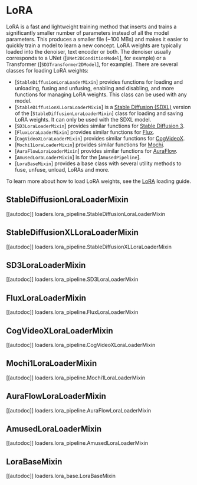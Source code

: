 <!--Copyright 2024 The HuggingFace Team. All rights reserved.

Licensed under the Apache License, Version 2.0 (the "License"); you may not use this file except in compliance with
the License. You may obtain a copy of the License at

http://www.apache.org/licenses/LICENSE-2.0

Unless required by applicable law or agreed to in writing, software distributed under the License is distributed on
an "AS IS" BASIS, WITHOUT WARRANTIES OR CONDITIONS OF ANY KIND, either express or implied. See the License for the
specific language governing permissions and limitations under the License.
-->

# LoRA

LoRA is a fast and lightweight training method that inserts and trains a significantly smaller number of parameters instead of all the model parameters. This produces a smaller file (~100 MBs) and makes it easier to quickly train a model to learn a new concept. LoRA weights are typically loaded into the denoiser, text encoder or both. The denoiser usually corresponds to a UNet ([`UNet2DConditionModel`], for example) or a Transformer ([`SD3Transformer2DModel`], for example). There are several classes for loading LoRA weights:

- [`StableDiffusionLoraLoaderMixin`] provides functions for loading and unloading, fusing and unfusing, enabling and disabling, and more functions for managing LoRA weights. This class can be used with any model.
- [`StableDiffusionXLLoraLoaderMixin`] is a [Stable Diffusion (SDXL)](../../api/pipelines/stable_diffusion/stable_diffusion_xl) version of the [`StableDiffusionLoraLoaderMixin`] class for loading and saving LoRA weights. It can only be used with the SDXL model.
- [`SD3LoraLoaderMixin`] provides similar functions for [Stable Diffusion 3](https://huggingface.co/blog/sd3).
- [`FluxLoraLoaderMixin`] provides similar functions for [Flux](https://huggingface.co/docs/diffusers/main/en/api/pipelines/flux).
- [`CogVideoXLoraLoaderMixin`] provides similar functions for [CogVideoX](https://huggingface.co/docs/diffusers/main/en/api/pipelines/cogvideox).
- [`Mochi1LoraLoaderMixin`] provides similar functions for [Mochi](https://huggingface.co/docs/diffusers/main/en/api/pipelines/mochi).
- [`AuraFlowLoraLoaderMixin`] provides similar functions for [AuraFlow](https://huggingface.co/fal/AuraFlow).
- [`AmusedLoraLoaderMixin`] is for the [`AmusedPipeline`].
- [`LoraBaseMixin`] provides a base class with several utility methods to fuse, unfuse, unload, LoRAs and more.

<Tip>

To learn more about how to load LoRA weights, see the [LoRA](../../using-diffusers/loading_adapters#lora) loading guide.

</Tip>

## StableDiffusionLoraLoaderMixin

[[autodoc]] loaders.lora_pipeline.StableDiffusionLoraLoaderMixin

## StableDiffusionXLLoraLoaderMixin

[[autodoc]] loaders.lora_pipeline.StableDiffusionXLLoraLoaderMixin

## SD3LoraLoaderMixin

[[autodoc]] loaders.lora_pipeline.SD3LoraLoaderMixin

## FluxLoraLoaderMixin

[[autodoc]] loaders.lora_pipeline.FluxLoraLoaderMixin

## CogVideoXLoraLoaderMixin

[[autodoc]] loaders.lora_pipeline.CogVideoXLoraLoaderMixin

## Mochi1LoraLoaderMixin

[[autodoc]] loaders.lora_pipeline.Mochi1LoraLoaderMixin
## AuraFlowLoraLoaderMixin

[[autodoc]] loaders.lora_pipeline.AuraFlowLoraLoaderMixin

## AmusedLoraLoaderMixin

[[autodoc]] loaders.lora_pipeline.AmusedLoraLoaderMixin

## LoraBaseMixin

[[autodoc]] loaders.lora_base.LoraBaseMixin